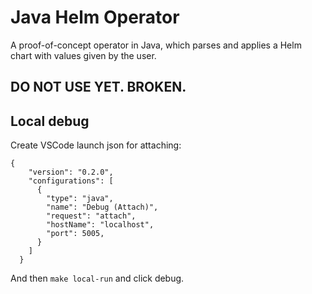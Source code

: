 # Java Helm Operator
A proof-of-concept operator in Java, which parses and applies a Helm chart with values given by the user.

## DO NOT USE YET. BROKEN.

## Local debug

Create VSCode launch json for attaching:
```
{
    "version": "0.2.0",
    "configurations": [
      {
        "type": "java",
        "name": "Debug (Attach)",
        "request": "attach",
        "hostName": "localhost",
        "port": 5005,
      }
    ]
  }
```
And then `make local-run` and click debug.